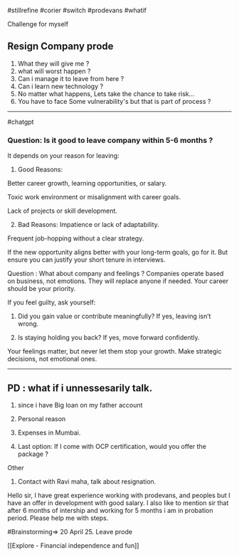 #stillrefine #corier #switch #prodevans #whatif 

Challenge for myself 


## Resign Company prode

1) What they will give me ?
2) what will worst happen ?
3) Can i manage it to leave from here ?
4) Can i learn new technology ?
5) No matter what happens, Lets take the chance to take risk...
6) You have to face Some vulnerability's but that is part of process ? 

-----


#chatgpt
### Question: Is it good to leave company within 5-6 months ?
It depends on your reason for leaving:

1. Good Reasons:

Better career growth, learning opportunities, or salary.

Toxic work environment or misalignment with career goals.

Lack of projects or skill development.

2. Bad Reasons:
Impatience or lack of adaptability.

Frequent job-hopping without a clear strategy.

If the new opportunity aligns better with your long-term goals, go for it. But ensure you can justify your short tenure in interviews.


Question : What about company and feelings ?
Companies operate based on business, not emotions. They will replace anyone if needed. Your career should be your priority.

If you feel guilty, ask yourself:

1. Did you gain value or contribute meaningfully? If yes, leaving isn’t wrong.


2. Is staying holding you back? If yes, move forward confidently.

Your feelings matter, but never let them stop your growth. Make strategic decisions, not emotional ones.


-----

## PD :  what if i unnessesarily talk.

1) since i have Big loan on my father account 
2) Personal reason
3) Expenses in Mumbai. 

4) Last option: If I come with OCP certification, would you offer the package ?

Other 
1) Contact with Ravi maha, talk about resignation.

Hello sir, 
   I have great experience working with prodevans, and peoples but I have an offer in development with good salary. 
   I also like to mention sir that after 6 months of intership and working for 5 months i am in probation period. Please help me with steps. 

#Brainstorming=> 20 April 25. Leave prode


[[Explore - Financial independence and fun]]